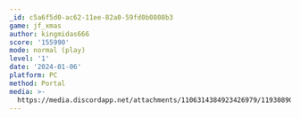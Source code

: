 ```yaml
---
_id: c5a6f5d0-ac62-11ee-82a0-59fd0b0808b3
game: jf_xmas
author: kingmidas666
score: '155990'
mode: normal (play)
level: '1'
date: '2024-01-06'
platform: PC
method: Portal
media: >-
  https://media.discordapp.net/attachments/1106314384923426979/1193089040610775080/Screenshot_2024-01-06_07.09.26.png?ex=65ab71c1&is=6598fcc1&hm=77180c3bb2f7cdc3d8e29e3418bd37639a71ad9d674865df57935e34825f8046&=&format=webp&quality=lossless
---
```


